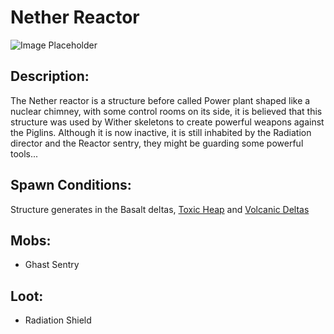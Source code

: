 # Nether Reactor

![Image Placeholder](https://static.miraheze.org/stardustlabswiki/a/a9/Nether\_reactor.png)

## Description:

The Nether reactor is a structure before called Power plant shaped like a nuclear chimney, with some control rooms on its side, it is believed that this structure was used by Wither skeletons to create powerful weapons against the Piglins. Although it is now inactive, it is still inhabited by the Radiation director and the Reactor sentry, they might be guarding some powerful tools...

## Spawn Conditions:

Structure generates in the Basalt deltas, [Toxic Heap](../nether-biomes/toxicheap.md) and [Volcanic Deltas](../nether-biomes/volcanicdeltas.md)

## Mobs:

* Ghast Sentry

## Loot:

* Radiation Shield
